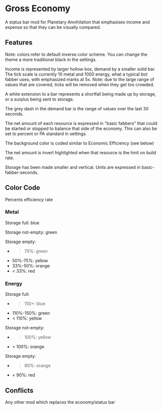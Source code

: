 # Gross Economy

A status bar mod for Planetary Annihilation that emphasises income and expense so that they can be visually compared.

## Features

Note: colors refer to default inverse color scheme.  You can change the theme a more traditional black in the settings.

Income is represented by larger hollow box, demand by a smaller solid bar.  The tick scale is currently 10 metal and 1000 energy, what a typical bot fabber uses, with emphasized marks at 5x.  Note: due to the large range of values that are covered, ticks will be removed when they get too crowded.

A white extension to a bar represents a shortfall being made up by storage, or a surplus being sent to storage.

The grey dash in the demand bar is the range of values over the last 30 seconds.

The net amount of each resource is expressed in "basic fabbers" that could be started or stopped to balance that side of the economy.  This can also be set to percent or PA standard in settings.

The background color is coded similar to Economic Efficiency (see below)

The net amount is invert highlighted when that resource is the limit on build rate.

Storage has been made smaller and vertical.  Units are expressed in basic-fabber-seconds.

## Color Code

Percents efficiency rate

### Metal

Storage full: blue

Storage not-empty: green

Storage empty:
- > 75%: green
- 50%-75%: yellow
- 33%-50%: orange
- < 33%: red

### Energy

Storage full:
- > 150+: blue
- 110%-150%: green
- < 110%: yellow

Storage not-empty:
- > 100%: yellow
- < 100%: orange

Storage empty:
- > 90%: orange
- < 90%: red

## Conflicts

Any other mod which replaces the economy/status bar

